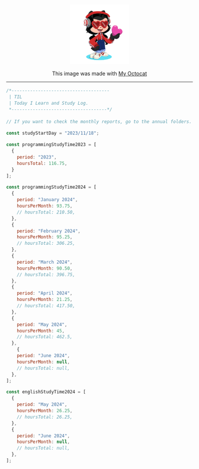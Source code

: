 <div align="center">

<img width="160" src="assets/octcat.png" alt="TIL" />

This image was made with [My Octocat](https://myoctocat.com/)
</div>

---

```javascript
/*-------------------------------------
 | TIL
 | Today I Learn and Study Log.
 *------------------------------------*/

// If you want to check the monthly reports, go to the annual folders.
```

```javascript
const studyStartDay = "2023/11/18";
```

```javascript
const programmingStudyTime2023 = [
  {
    period: "2023",
    hoursTotal: 116.75,
  }
];
```

```javascript
const programmingStudyTime2024 = [
  {
    period: "January 2024",
    hoursPerMonth: 93.75,
    // hoursTotal: 210.50,
  },
  {
    period: "February 2024",
    hoursPerMonth: 95.25,
    // hoursTotal: 306.25,
  },
  {
    period: "March 2024",
    hoursPerMonth: 90.50,
    // hoursTotal: 396.75,
  },
  {
    period: "April 2024",
    hoursPerMonth: 21.25,
    // hoursTotal: 417.50,
  },
  {
    period: "May 2024",
    hoursPerMonth: 45,
    // hoursTotal: 462.5,
  },
    {
    period: "June 2024",
    hoursPerMonth: null,
    // hoursTotal: null,
  },
];
```

```javascript
const englishStudyTime2024 = [
  {
    period: "May 2024",
    hoursPerMonth: 26.25,
    // hoursTotal: 26.25,
  },
  {
    period: "June 2024",
    hoursPerMonth: null,
    // hoursTotal: null,
  },
];
```

